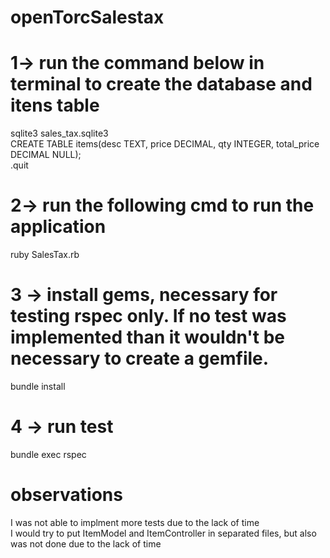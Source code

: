 # openTorcSalestax
# 1-> run the command below in terminal to create the database and itens table
sqlite3 sales_tax.sqlite3 <br />
CREATE TABLE items(desc TEXT, price DECIMAL, qty INTEGER, total_price DECIMAL NULL); <br />
.quit

# 2-> run the following cmd to run the application
ruby SalesTax.rb


# 3 -> install gems, necessary for testing rspec only. If no test was implemented than it wouldn't be necessary to create a gemfile. 
bundle install

# 4 -> run test
bundle exec rspec


# observations
I was not able to implment more tests due to the lack of time <br/>
I would try to put  ItemModel and ItemController in separated files, but also was not done due to the lack of time